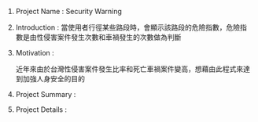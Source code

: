 1. Project Name :  Security Warning

2. Introduction : 
	當使用者行徑某些路段時，會顯示該路段的危險指數，危險指數是由性侵害案件發生次數和車禍發生的次數做為判斷
    

3. Motivation :

    近年來由於台灣性侵害案件發生比率和死亡車禍案件變高，想藉由此程式來達到加強人身安全的目的


4. Project Summary :


5. Project Details : 









